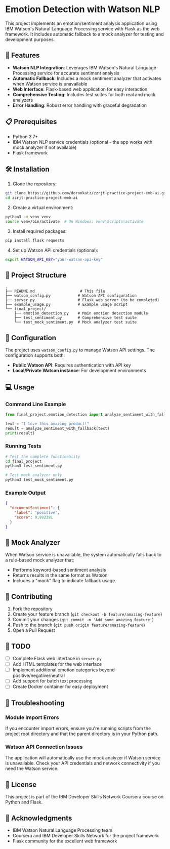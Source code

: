 # Emotion Detection with Watson NLP

This project implements an emotion/sentiment analysis application using IBM Watson's Natural Language Processing service with Flask as the web framework. It includes automatic fallback to a mock analyzer for testing and development purposes.

## 🚀 Features

- **Watson NLP Integration**: Leverages IBM Watson's Natural Language Processing service for accurate sentiment analysis
- **Automatic Fallback**: Includes a mock sentiment analyzer that activates when Watson service is unavailable
- **Web Interface**: Flask-based web application for easy interaction
- **Comprehensive Testing**: Includes test suites for both real and mock analyzers
- **Error Handling**: Robust error handling with graceful degradation

## 📋 Prerequisites

- Python 3.7+
- IBM Watson NLP service credentials (optional - the app works with mock analyzer if not available)
- Flask framework

## 🛠️ Installation

1. Clone the repository:
```bash
git clone https://github.com/doronkatz/zzrjt-practice-project-emb-ai.git
cd zzrjt-practice-project-emb-ai
```

2. Create a virtual environment:
```bash
python3 -m venv venv
source venv/bin/activate  # On Windows: venv\Scripts\activate
```

3. Install required packages:
```bash
pip install flask requests
```

4. Set up Watson API credentials (optional):
```bash
export WATSON_API_KEY="your-watson-api-key"
```

## 📁 Project Structure

```
.
├── README.md                    # This file
├── watson_config.py            # Watson API configuration
├── server.py                   # Flask web server (to be completed)
├── example_usage.py            # Example usage script
└── final_project/
    ├── emotion_detection.py    # Main emotion detection module
    ├── test_sentiment.py       # Comprehensive test suite
    └── test_mock_sentiment.py  # Mock analyzer test suite
```

## 🔧 Configuration

The project uses `watson_config.py` to manage Watson API settings. The configuration supports both:
- **Public Watson API**: Requires authentication with API key
- **Local/Private Watson instance**: For development environments

## 💻 Usage

### Command Line Example

```python
from final_project.emotion_detection import analyze_sentiment_with_fallback

text = "I love this amazing product!"
result = analyze_sentiment_with_fallback(text)
print(result)
```

### Running Tests

```bash
# Test the complete functionality
cd final_project
python3 test_sentiment.py

# Test mock analyzer only
python3 test_mock_sentiment.py
```

### Example Output

```json
{
  "documentSentiment": {
    "label": "positive",
    "score": 0.992391
  }
}
```

## 🧪 Mock Analyzer

When Watson service is unavailable, the system automatically falls back to a rule-based mock analyzer that:
- Performs keyword-based sentiment analysis
- Returns results in the same format as Watson
- Includes a "mock" flag to indicate fallback usage

## 🤝 Contributing

1. Fork the repository
2. Create your feature branch (`git checkout -b feature/amazing-feature`)
3. Commit your changes (`git commit -m 'Add some amazing feature'`)
4. Push to the branch (`git push origin feature/amazing-feature`)
5. Open a Pull Request

## 📝 TODO

- [ ] Complete Flask web interface in `server.py`
- [ ] Add HTML templates for the web interface
- [ ] Implement additional emotion categories beyond positive/negative/neutral
- [ ] Add support for batch text processing
- [ ] Create Docker container for easy deployment

## 🐛 Troubleshooting

### Module Import Errors
If you encounter import errors, ensure you're running scripts from the project root directory and that the parent directory is in your Python path.

### Watson API Connection Issues
The application will automatically use the mock analyzer if Watson service is unavailable. Check your API credentials and network connectivity if you need the Watson service.

## 📄 License

This project is part of the IBM Developer Skills Network Coursera course on Python and Flask.

## 🙏 Acknowledgments

- IBM Watson Natural Language Processing team
- Coursera and IBM Developer Skills Network for the project framework
- Flask community for the excellent web framework
